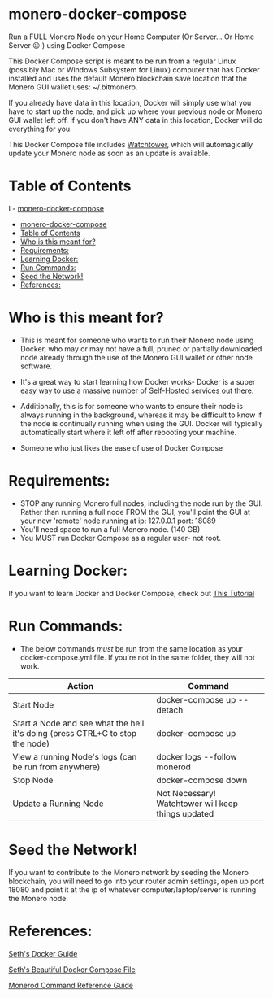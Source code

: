 # monero-docker-compose
Run a FULL Monero Node on your Home Computer (Or Server... Or Home Server 😉 ) using Docker Compose

This Docker Compose script is meant to be run from a regular Linux (possibly Mac or Windows Subsystem for Linux) computer that has Docker installed and uses the default Monero blockchain save location that the Monero GUI wallet uses: ~/.bitmonero.  

If you already have data in this location, Docker will simply use what you have to start up the node, and pick up where your previous node or Monero GUI wallet left off.  If you don't have ANY data in this location, Docker will do everything for you.

This Docker Compose file includes [Watchtower](https://github.com/containrrr/watchtower), which will automagically update your Monero node as soon as an update is available.

# Table of Contents

I - [monero-docker-compose](#monero-docker-compose)
- [monero-docker-compose](#monero-docker-compose)
- [Table of Contents](#table-of-contents)
- [Who is this meant for?](#who-is-this-meant-for)
- [Requirements:](#requirements)
- [Learning Docker:](#learning-docker)
- [Run Commands:](#run-commands)
- [Seed the Network!](#seed-the-network)
- [References:](#references)

# Who is this meant for?

- This is meant for someone who wants to run their Monero node using Docker, who may or may not have a full, pruned or partially downloaded node already through the use of the Monero GUI wallet or other node software.  

- It's a great way to start learning how Docker works- Docker is a super easy way to use a massive number of [Self-Hosted services out there.](https://github.com/awesome-selfhosted/awesome-selfhosted)

- Additionally, this is for someone who wants to ensure their node is always running in the background, whereas it may be difficult to know if the node is continually running when using the GUI. Docker will typically automatically start where it left off after rebooting your machine.

- Someone who just likes the ease of use of Docker Compose

# Requirements:

- STOP any running Monero full nodes, including the node run by the GUI.  Rather than running a full node FROM the GUI, you'll point the GUI at your new 'remote' node running at ip: 127.0.0.1 port: 18089
- You'll need space to run a full Monero node.  (140 GB)
- You MUST run Docker Compose as a regular user- not root.  

# Learning Docker:

If you want to learn Docker and Docker Compose, check out [This Tutorial](https://www.youtube.com/watch?v=3c-iBn73dDE&t=4243s)

# Run Commands:

- The below commands *must* be run from the same location as your docker-compose.yml file. If you're not in the same folder, they will not work.  

|  Action  | Command  |
|---|---|
| Start Node | docker-compose up --detach |
| Start a Node and see what the hell it's doing (press CTRL+C to stop the node) | docker-compose up |
| View a running Node's logs (can be run from anywhere) | docker logs --follow monerod |
| Stop Node  | docker-compose down |
| Update a Running Node | Not Necessary!  Watchtower will keep things updated |

# Seed the Network!

If you want to contribute to the Monero network by seeding the Monero blockchain, you will need to go into your router admin settings, open up port 18080 and point it at the ip of whatever computer/laptop/server is running the Monero node.  

# References: 

[Seth's Docker Guide](https://sethforprivacy.com/guides/run-a-monero-node/)

[Seth's Beautiful Docker Compose File](https://github.com/sethsimmons/self-hosted-services/blob/main/docker-compose.yml)

[Monerod Command Reference Guide](https://monerodocs.org/interacting/monerod-reference/)